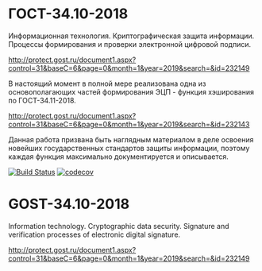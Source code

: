 # ГОСТ-34.10-2018
Информационная технология. Криптографическая защита информации. Процессы формирования и проверки электронной цифровой подписи.

http://protect.gost.ru/document1.aspx?control=31&baseC=6&page=0&month=1&year=2019&search=&id=232149

В настоящий момент в полной мере реализована одна из основополагающих частей формирования ЭЦП - функция хэширования по ГОСТ-34.11-2018.

http://protect.gost.ru/document1.aspx?control=31&baseC=6&page=0&month=1&year=2019&search=&id=232143

Данная работа призвана быть наглядным материалом в деле освоения новейших государственных стандартов защиты информации, поэтому каждая функция максимально документируется и описывается. 

[![Build Status](https://travis-ci.com/shomov/GOST-34.10-2018.svg?branch=main)](https://travis-ci.com/shomov/GOST-34.10-2018)
[![codecov](https://codecov.io/gh/shomov/GOST-34.10-2018/branch/main/graph/badge.svg?token=QA4RYX6Q79)](https://codecov.io/gh/shomov/GOST-34.10-2018)

# GOST-34.10-2018
Information technology. Cryptographic data security. Signature and verification processes of electronic digital signature.

http://protect.gost.ru/document1.aspx?control=31&baseC=6&page=0&month=1&year=2019&search=&id=232149
